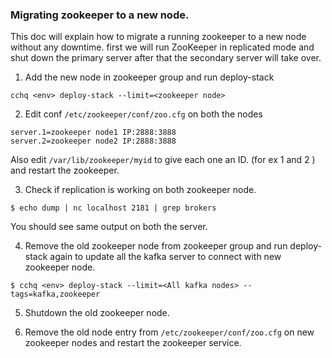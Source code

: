 ### Migrating zookeeper to a new node.
This doc will explain how to migrate a running zookeeper to a new node without any downtime. first we will run ZooKeeper in replicated mode and shut down the primary server after that the secondary server will take over.

1. Add the new node in zookeeper group and run deploy-stack
```
cchq <env> deploy-stack --limit=<zookeeper node> 
```
2. Edit conf `/etc/zookeeper/conf/zoo.cfg` on both the nodes
```
server.1=zookeeper node1 IP:2888:3888
server.2=zookeeper node2 IP:2888:3888
```
Also edit `/var/lib/zookeeper/myid` to give each one an ID. (for ex 1 and 2 ) and restart the zookeeper.

3. Check if replication is working on both zookeeper node.
```
$ echo dump | nc localhost 2181 | grep brokers
```
You should see same output on both the server.

4. Remove the old zookeeper node from zookeeper group and run deploy-stack again to update all the kafka server to connect with new zookeeper node.
```
$ cchq <env> deploy-stack --limit=<All kafka nodes> --tags=kafka,zookeeper
```
5. Shutdown the old zookeeper node.

6. Remove the old node entry from  `/etc/zookeeper/conf/zoo.cfg` on new zookeeper nodes and restart the zookeeper service.


